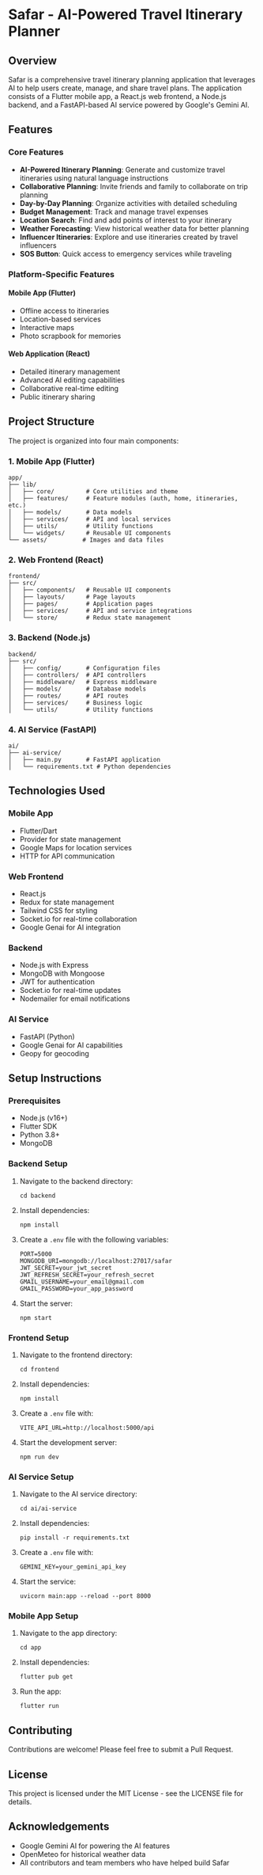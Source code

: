 # Safar - AI-Powered Travel Itinerary Planner

## Overview

Safar is a comprehensive travel itinerary planning application that leverages AI to help users create, manage, and share travel plans. The application consists of a Flutter mobile app, a React.js web frontend, a Node.js backend, and a FastAPI-based AI service powered by Google's Gemini AI.

## Features

### Core Features

- **AI-Powered Itinerary Planning**: Generate and customize travel itineraries using natural language instructions
- **Collaborative Planning**: Invite friends and family to collaborate on trip planning
- **Day-by-Day Planning**: Organize activities with detailed scheduling
- **Budget Management**: Track and manage travel expenses
- **Location Search**: Find and add points of interest to your itinerary
- **Weather Forecasting**: View historical weather data for better planning
- **Influencer Itineraries**: Explore and use itineraries created by travel influencers
- **SOS Button**: Quick access to emergency services while traveling

### Platform-Specific Features

#### Mobile App (Flutter)
- Offline access to itineraries
- Location-based services
- Interactive maps
- Photo scrapbook for memories

#### Web Application (React)
- Detailed itinerary management
- Advanced AI editing capabilities
- Collaborative real-time editing
- Public itinerary sharing

## Project Structure

The project is organized into four main components:

### 1. Mobile App (Flutter)
```
app/
├── lib/
│   ├── core/         # Core utilities and theme
│   ├── features/     # Feature modules (auth, home, itineraries, etc.)
│   ├── models/       # Data models
│   ├── services/     # API and local services
│   ├── utils/        # Utility functions
│   └── widgets/      # Reusable UI components
└── assets/          # Images and data files
```

### 2. Web Frontend (React)
```
frontend/
├── src/
│   ├── components/   # Reusable UI components
│   ├── layouts/      # Page layouts
│   ├── pages/        # Application pages
│   ├── services/     # API and service integrations
│   └── store/        # Redux state management
```

### 3. Backend (Node.js)
```
backend/
├── src/
│   ├── config/       # Configuration files
│   ├── controllers/  # API controllers
│   ├── middleware/   # Express middleware
│   ├── models/       # Database models
│   ├── routes/       # API routes
│   ├── services/     # Business logic
│   └── utils/        # Utility functions
```

### 4. AI Service (FastAPI)
```
ai/
├── ai-service/
│   ├── main.py       # FastAPI application
│   └── requirements.txt # Python dependencies
```

## Technologies Used

### Mobile App
- Flutter/Dart
- Provider for state management
- Google Maps for location services
- HTTP for API communication

### Web Frontend
- React.js
- Redux for state management
- Tailwind CSS for styling
- Socket.io for real-time collaboration
- Google Genai for AI integration

### Backend
- Node.js with Express
- MongoDB with Mongoose
- JWT for authentication
- Socket.io for real-time updates
- Nodemailer for email notifications

### AI Service
- FastAPI (Python)
- Google Genai for AI capabilities
- Geopy for geocoding

## Setup Instructions

### Prerequisites
- Node.js (v16+)
- Flutter SDK
- Python 3.8+
- MongoDB

### Backend Setup
1. Navigate to the backend directory:
   ```
   cd backend
   ```
2. Install dependencies:
   ```
   npm install
   ```
3. Create a `.env` file with the following variables:
   ```
   PORT=5000
   MONGODB_URI=mongodb://localhost:27017/safar
   JWT_SECRET=your_jwt_secret
   JWT_REFRESH_SECRET=your_refresh_secret
   GMAIL_USERNAME=your_email@gmail.com
   GMAIL_PASSWORD=your_app_password
   ```
4. Start the server:
   ```
   npm start
   ```

### Frontend Setup
1. Navigate to the frontend directory:
   ```
   cd frontend
   ```
2. Install dependencies:
   ```
   npm install
   ```
3. Create a `.env` file with:
   ```
   VITE_API_URL=http://localhost:5000/api
   ```
4. Start the development server:
   ```
   npm run dev
   ```

### AI Service Setup
1. Navigate to the AI service directory:
   ```
   cd ai/ai-service
   ```
2. Install dependencies:
   ```
   pip install -r requirements.txt
   ```
3. Create a `.env` file with:
   ```
   GEMINI_KEY=your_gemini_api_key
   ```
4. Start the service:
   ```
   uvicorn main:app --reload --port 8000
   ```

### Mobile App Setup
1. Navigate to the app directory:
   ```
   cd app
   ```
2. Install dependencies:
   ```
   flutter pub get
   ```
3. Run the app:
   ```
   flutter run
   ```

## Contributing

Contributions are welcome! Please feel free to submit a Pull Request.

## License

This project is licensed under the MIT License - see the LICENSE file for details.

## Acknowledgements

- Google Gemini AI for powering the AI features
- OpenMeteo for historical weather data
- All contributors and team members who have helped build Safar
